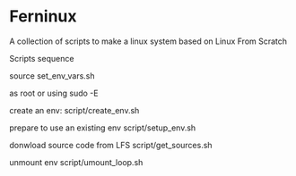 # Ferninux

 A collection of scripts to make a linux system based on Linux From Scratch

Scripts sequence

source set_env_vars.sh

as root or using sudo -E

create an env:
script/create_env.sh

prepare to use an existing env
script/setup_env.sh

donwload source code from LFS
script/get_sources.sh

unmount env
script/umount_loop.sh
